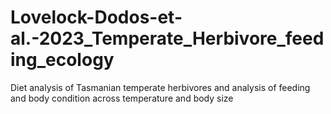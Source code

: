 # Lovelock-Dodos-et-al.-2023_Temperate_Herbivore_feeding_ecology
Diet analysis of Tasmanian temperate herbivores and analysis of feeding and body condition across temperature and body size
